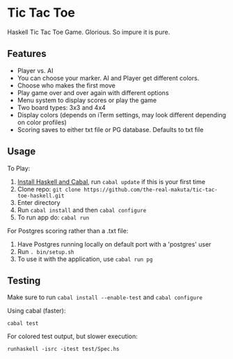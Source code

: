 # Tic Tac Toe

Haskell Tic Tac Toe Game. Glorious. So impure it is pure.

## Features

* Player vs. AI
* You can choose your marker. AI and Player get different colors.
* Choose who makes the first move
* Play game over and over again with different options
* Menu system to display scores or play the game
* Two board types: 3x3 and 4x4
* Display colors (depends on iTerm settings, may look different depending on color profiles)
* Scoring saves to either txt file or PG database. Defaults to txt file

## Usage

To Play:

1. [Install Haskell and Cabal](https://ghcformacosx.github.io/), run `cabal update` if this is your first time
2. Clone repo: `git clone https://github.com/the-real-makuta/tic-tac-toe-haskell.git`
3. Enter directory
4. Run `cabal install` and then `cabal configure`
5. To run app do: `cabal run`

For Postgres scoring rather than a .txt file:

1. Have Postgres running locally on default port with a 'postgres' user
2. Run `. bin/setup.sh`
3. To use it with the application, use `cabal run pg`

## Testing

Make sure to run `cabal install --enable-test` and `cabal configure`

Using cabal (faster):

```
cabal test
```

For colored test output, but slower execution:

```
runhaskell -isrc -itest test/Spec.hs
```

